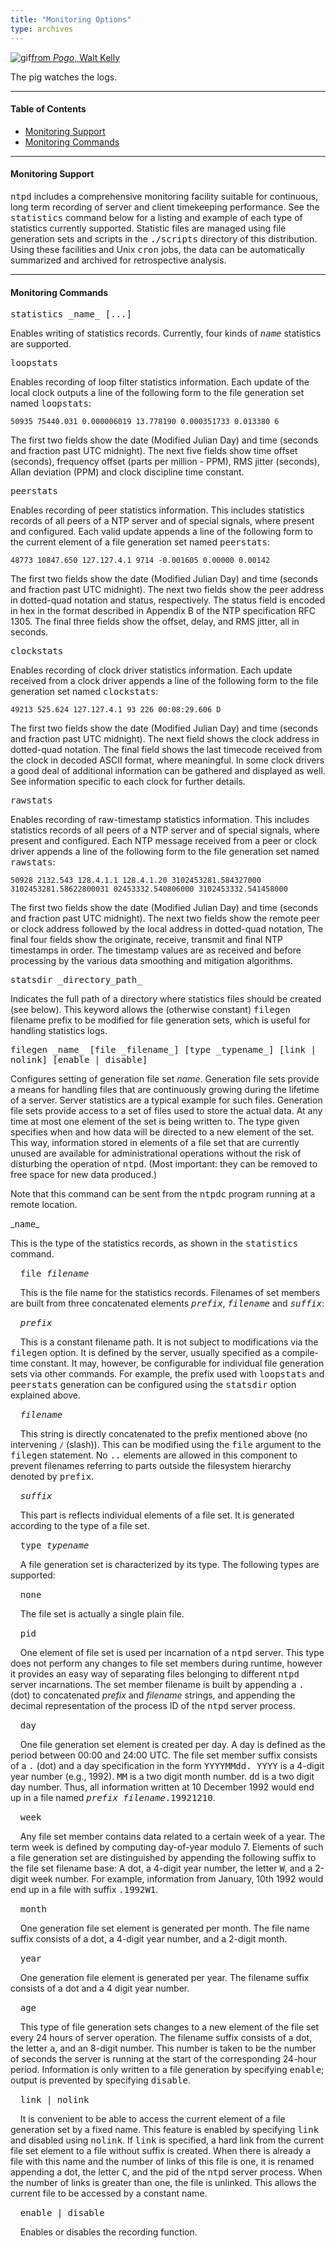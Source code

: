 ```yaml
---
title: "Monitoring Options"
type: archives
---
```


![gif](/archives/pic/pogo8.gif)[from _Pogo_, Walt Kelly
](http://www.eecis.udel.edu/~mills/pictures.html) 

The pig watches the logs. 

* * *

#### Table of Contents

*   [Monitoring Support](/archives/4.1.2/monopt/#monitoring-support)
*   [Monitoring Commands](/archives/4.1.2/monopt/#monitoring-commands)

* * *

#### Monitoring Support

<tt>ntpd</tt> includes a comprehensive monitoring facility suitable for continuous, long term recording of server and client timekeeping performance. See the <tt>statistics</tt> command below for a listing and example of each type of statistics currently supported. Statistic files are managed using file generation sets and scripts in the <tt>./scripts</tt> directory of this distribution. Using these facilities and Unix <tt>cron</tt> jobs, the data can be automatically summarized and archived for retrospective analysis.

* * *

#### Monitoring Commands

<dt><tt>statistics _name_ [...]</tt></dt>

Enables writing of statistics records. Currently, four kinds of _<tt>name</tt>_ statistics are supported.

<dt><tt>loopstats</tt></dt>

Enables recording of loop filter statistics information. Each update of the local clock outputs a line of the following form to the file generation set named <tt>loopstats</tt>:

`50935 75440.031 0.000006019 13.778190 0.000351733 0.013380 6`

The first two fields show the date (Modified Julian Day) and time (seconds and fraction past UTC midnight). The next five fields show time offset (seconds), frequency offset (parts per million - PPM), RMS jitter (seconds), Allan deviation (PPM) and clock discipline time constant.

<dt><tt>peerstats</tt></dt>

Enables recording of peer statistics information. This includes statistics records of all peers of a NTP server and of special signals, where present and configured. Each valid update appends a line of the following form to the current element of a file generation set named <tt>peerstats</tt>:

`48773 10847.650 127.127.4.1 9714 -0.001605 0.00000 0.00142`

The first two fields show the date (Modified Julian Day) and time (seconds and fraction past UTC midnight). The next two fields show the peer address in dotted-quad notation and status, respectively. The status field is encoded in hex in the format described in Appendix B of the NTP specification RFC 1305. The final three fields show the offset, delay, and RMS jitter, all in seconds.

<dt><tt>clockstats</tt></dt>

Enables recording of clock driver statistics information. Each update received from a clock driver appends a line of the following form to the file generation set named <tt>clockstats</tt>:

`49213 525.624 127.127.4.1 93 226 00:08:29.606 D`

The first two fields show the date (Modified Julian Day) and time (seconds and fraction past UTC midnight). The next field shows the clock address in dotted-quad notation. The final field shows the last timecode received from the clock in decoded ASCII format, where meaningful. In some clock drivers a good deal of additional information can be gathered and displayed as well. See information specific to each clock for further details.

<dt><tt>rawstats</tt></dt>

Enables recording of raw-timestamp statistics information. This includes statistics records of all peers of a NTP server and of special signals, where present and configured. Each NTP message received from a peer or clock driver appends a line of the following form to the file generation set named <tt>rawstats</tt>:

`50928 2132.543 128.4.1.1 128.4.1.20 3102453281.584327000 3102453281.58622800031 02453332.540806000 3102453332.541458000`

The first two fields show the date (Modified Julian Day) and time (seconds and fraction past UTC midnight). The next two fields show the remote peer or clock address followed by the local address in dotted-quad notation, The final four fields show the originate, receive, transmit and final NTP timestamps in order. The timestamp values are as received and before processing by the various data smoothing and mitigation algorithms.

<dt><tt>statsdir _directory_path_</tt></dt>

Indicates the full path of a directory where statistics files should be created (see below). This keyword allows the (otherwise constant) <tt>filegen</tt> filename prefix to be modified for file generation sets, which is useful for handling statistics logs.

<dt><tt>filegen _name_ [file _filename_] [type _typename_] [link | nolink] [enable | disable]</tt></dt>

Configures setting of generation file set _name_. Generation file sets provide a means for handling files that are continuously growing during the lifetime of a server. Server statistics are a typical example for such files. Generation file sets provide access to a set of files used to store the actual data. At any time at most one element of the set is being written to. The type given specifies when and how data will be directed to a new element of the set. This way, information stored in elements of a file set that are currently unused are available for administrational operations without the risk of disturbing the operation of <tt>ntpd</tt>. (Most important: they can be removed to free space for new data produced.)

Note that this command can be sent from the <tt>ntpdc</tt> program running at a remote location.

<dt>_<tt>name</tt>_</dt>

This is the type of the statistics records, as shown in the <tt>statistics</tt> command.

&nbsp;&nbsp;&nbsp;&nbsp;<tt>file _filename_</tt>

&nbsp;&nbsp;&nbsp;&nbsp;This is the file name for the statistics records. Filenames of set members are built from three concatenated elements _<tt>prefix</tt>_, _<tt>filename</tt>_ and _<tt>suffix</tt>_:

&nbsp;&nbsp;&nbsp;&nbsp;_<tt>prefix</tt>_

&nbsp;&nbsp;&nbsp;&nbsp;This is a constant filename path. It is not subject to modifications via the <tt>filegen</tt> option. It is defined by the server, usually specified as a compile-time constant. It may, however, be configurable for individual file generation sets via other commands. For example, the prefix used with <tt>loopstats</tt> and <tt>peerstats</tt> generation can be configured using the <tt>statsdir</tt> option explained above.

&nbsp;&nbsp;&nbsp;&nbsp;_<tt>filename</tt>_

&nbsp;&nbsp;&nbsp;&nbsp;This string is directly concatenated to the prefix mentioned above (no intervening `/` (slash)). This can be modified using the <tt>file</tt> argument to the <tt>filegen</tt> statement. No <tt>..</tt> elements are allowed in this component to prevent filenames referring to parts outside the filesystem hierarchy denoted by <tt>prefix</tt>.

&nbsp;&nbsp;&nbsp;&nbsp;_<tt>suffix</tt>_

&nbsp;&nbsp;&nbsp;&nbsp;This part is reflects individual elements of a file set. It is generated according to the type of a file set.

&nbsp;&nbsp;&nbsp;&nbsp;<tt>type _typename_</tt>

&nbsp;&nbsp;&nbsp;&nbsp;A file generation set is characterized by its type. The following types are supported:

&nbsp;&nbsp;&nbsp;&nbsp;<tt>none</tt>

&nbsp;&nbsp;&nbsp;&nbsp;The file set is actually a single plain file.

&nbsp;&nbsp;&nbsp;&nbsp;<tt>pid</tt>

&nbsp;&nbsp;&nbsp;&nbsp;One element of file set is used per incarnation of a <tt>ntpd</tt> server. This type does not perform any changes to file set members during runtime, however it provides an easy way of separating files belonging to different <tt>ntpd</tt> server incarnations. The set member filename is built by appending a <tt>.</tt> (dot) to concatenated _prefix_ and _filename_ strings, and appending the decimal representation of the process ID of the <tt>ntpd</tt> server process.

&nbsp;&nbsp;&nbsp;&nbsp;<tt>day</tt>

&nbsp;&nbsp;&nbsp;&nbsp;One file generation set element is created per day. A day is defined as the period between 00:00 and 24:00 UTC. The file set member suffix consists of a <tt>.</tt> (dot) and a day specification in the form <tt>YYYYMMdd. YYYY</tt> is a 4-digit year number (e.g., 1992). <tt>MM</tt> is a two digit month number. <tt>dd</tt> is a two digit day number. Thus, all information written at 10 December 1992 would end up in a file named <tt>_prefix filename_.19921210</tt>.

&nbsp;&nbsp;&nbsp;&nbsp;<tt>week</tt>

&nbsp;&nbsp;&nbsp;&nbsp;Any file set member contains data related to a certain week of a year. The term week is defined by computing day-of-year modulo 7. Elements of such a file generation set are distinguished by appending the following suffix to the file set filename base: A dot, a 4-digit year number, the letter <tt>W</tt>, and a 2-digit week number. For example, information from January, 10th 1992 would end up in a file with suffix <tt>.1992W1</tt>.

&nbsp;&nbsp;&nbsp;&nbsp;<tt>month</tt>

&nbsp;&nbsp;&nbsp;&nbsp;One generation file set element is generated per month. The file name suffix consists of a dot, a 4-digit year number, and a 2-digit month.

&nbsp;&nbsp;&nbsp;&nbsp;<tt>year</tt>

&nbsp;&nbsp;&nbsp;&nbsp;One generation file element is generated per year. The filename suffix consists of a dot and a 4 digit year number.

&nbsp;&nbsp;&nbsp;&nbsp;<tt>age</tt>

&nbsp;&nbsp;&nbsp;&nbsp;This type of file generation sets changes to a new element of the file set every 24 hours of server operation. The filename suffix consists of a dot, the letter <tt>a</tt>, and an 8-digit number. This number is taken to be the number of seconds the server is running at the start of the corresponding 24-hour period. Information is only written to a file generation by specifying <tt>enable</tt>; output is prevented by specifying <tt>disable</tt>.

&nbsp;&nbsp;&nbsp;&nbsp;<tt>link | nolink</tt>

&nbsp;&nbsp;&nbsp;&nbsp;It is convenient to be able to access the current element of a file generation set by a fixed name. This feature is enabled by specifying <tt>link</tt> and disabled using <tt>nolink</tt>. If <tt>link</tt> is specified, a hard link from the current file set element to a file without suffix is created. When there is already a file with this name and the number of links of this file is one, it is renamed appending a dot, the letter <tt>C</tt>, and the pid of the <tt>ntpd</tt> server process. When the number of links is greater than one, the file is unlinked. This allows the current file to be accessed by a constant name.

&nbsp;&nbsp;&nbsp;&nbsp;<tt>enable | disable</tt>

&nbsp;&nbsp;&nbsp;&nbsp;Enables or disables the recording function.